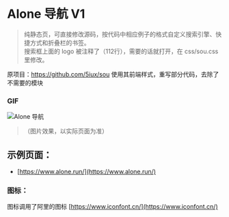# Alone 导航 V1
> 纯静态页，可直接修改源码，按代码中相应例子的格式自定义搜索引擎、快捷方式和折叠栏的书签。  
> 搜索框上面的 logo 被注释了（112行），需要的话就打开，在 css/sou.css 里修改。

原项目：https://github.com/5iux/sou
使用其前端样式，重写部分代码，去除了不需要的模块

###  GIF

![Alone 导航](https://github.com/yeetime/sou2/blob/master/sou2.gif)
> （图片效果，以实际页面为准）

## 示例页面：

+ [https://www.alone.run/](https://www.alone.run/)

### 图标：
图标调用了阿里的图标 [https://www.iconfont.cn/](https://www.iconfont.cn/)
